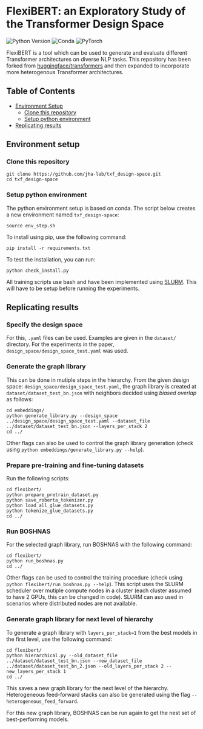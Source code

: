 # FlexiBERT: an Exploratory Study of the Transformer Design Space

![Python Version](https://img.shields.io/badge/python-v3.6%20%7C%20v3.7%20%7C%20v3.8-blue)
![Conda](https://img.shields.io/badge/conda%7Cconda--forge-v4.8.3-blue)
![PyTorch](https://img.shields.io/badge/pytorch-v1.8.1-e74a2b)

FlexiBERT is a tool which can be used to generate and evaluate different Transformer architectures on diverse NLP tasks.
This repository has been forked from [huggingface/transformers](https://github.com/huggingface/transformers) and then expanded to incorporate more heterogenous Transformer architectures.

## Table of Contents
- [Environment Setup](#environment-setup)
  - [Clone this repository](#clone-this-repository)
  - [Setup python environment](#setup-python-environment)
- [Replicating results](#replicating-results)

## Environment setup

### Clone this repository

```
git clone https://github.com/jha-lab/txf_design-space.git
cd txf_design-space
```

### Setup python environment  

The python environment setup is based on conda. The script below creates a new environment named `txf_design-space`:
```
source env_step.sh
```
To install using pip, use the following command:
```
pip install -r requirements.txt
```
To test the installation, you can run:
```
python check_install.py
```
All training scripts use bash and have been implemented using [SLURM](https://slurm.schedmd.com/documentation.html). This will have to be setup before running the experiments.

## Replicating results

### Specify the design space

For this, `.yaml` files can be used. Examples are given in the `dataset/` directory. For the experiments in the paper, `design_space/design_space_test.yaml` was used.

### Generate the graph library

This can be done in mutiple steps in the hierarchy. From the given design space: `design_space/design_space_test.yaml`, the graph library is created at `dataset/dataset_test_bn.json` with neighbors decided using _biased overlap_ as follows:
```
cd embeddings/
python generate_library.py --design_space ../design_space/design_space_test.yaml --dataset_file ../dataset/dataset_test_bn.json --layers_per_stack 2
cd ../
```
Other flags can also be used to control the graph library generation (check using `python embeddings/generate_library.py --help`).

### Prepare pre-training and fine-tuning datasets

Run the following scripts:
```
cd flexibert/
python prepare_pretrain_dataset.py
python save_roberta_tokenizer.py
python load_all_glue_datasets.py
python tokenize_glue_datasets.py
cd ../
```

### Run BOSHNAS

For the selected graph library, run BOSHNAS with the following command:
```
cd flexibert/
python run_boshnas.py
cd ../
```
Other flags can be used to control the training procedure (check using `python flexibert/run_boshnas.py --help`). This script uses the SLURM scheduler over mutiple compute nodes in a cluster (each cluster assumed to have 2 GPUs, this can be changed in code). SLURM can aso used in scenarios where distributed nodes are not available.

### Generate graph library for next level of hierarchy

To generate a graph library with `layers_per_stack=1` from the best models in the first level, use the following command:
```
cd flexibert/
python hierarchical.py --old_dataset_file ../dataset/dataset_test_bn.json --new_dataset_file ../dataset/dataset_test_bn_2.json --old_layers_per_stack 2 --new_layers_per_stack 1 
cd ../
```
This saves a new graph library for the next level of the hierarchy. Heterogeneous feed-forward stacks can also be generated using the flag `--heterogeneous_feed_forward`.

For this new graph library, BOSHNAS can be run again to get the nest set of best-performing models.
